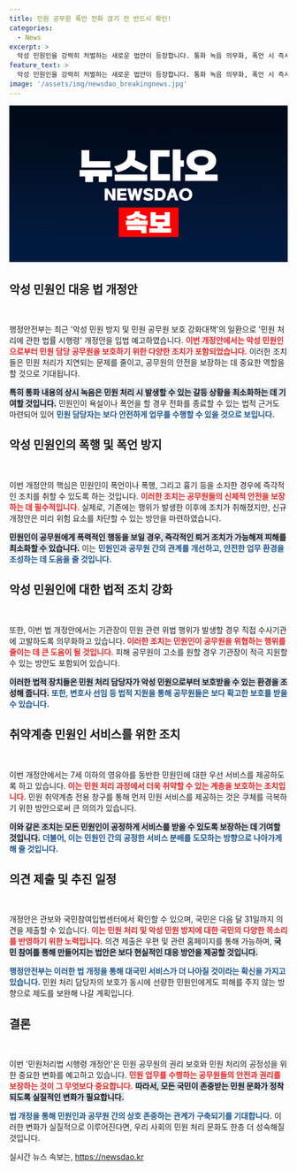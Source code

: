 ```yaml
---
title: 민원 공무원 폭언 전화 끊기 전 반드시 확인!
categories:
  - News
excerpt: >
  악성 민원인을 강력히 처벌하는 새로운 법안이 등장합니다. 통화 녹음 의무화, 폭언 시 즉시 전화를 끊고 퇴거 조치까지! 행안부의 개정안으로 공무원이 안전하게 민원업무를 수행할 수 있는 환경이 마련됩니다.
feature_text: >
  악성 민원인을 강력히 처벌하는 새로운 법안이 등장합니다. 통화 녹음 의무화, 폭언 시 즉시 전화를 끊고 퇴거 조치까지! 행안부의 개정안으로 공무원이 안전하게 민원업무를 수행할 수 있는 환경이 마련됩니다.
image: '/assets/img/newsdao_breakingnews.jpg'
---
```


<p><img src="/assets/img/newsdao_breakingnews.jpg" alt="implanttips 속보" /></p>

<h2 data-ke-size="size26">악성 민원인 대응 법 개정안</h2>

<p data-ke-size="size16">&nbsp;</p>

<p>행정안전부는 최근 '악성 민원 방지 및 민원 공무원 보호 강화대책'의 일환으로 '민원 처리에 관한 법률 시행령' 개정안을 입법 예고하였습니다. <b><span style="color: #ee2323;">이번 개정안에서는 악성 민원인으로부터 민원 담당 공무원을 보호하기 위한 다양한 조치가 포함되었습니다.</span></b> 이러한 조치들은 민원 처리가 지연되는 문제를 줄이고, 공무원의 안전을 보장하는 데 중요한 역할을 할 것으로 기대됩니다.</p>

<p><b><span style="background-color: #21538527;">특히 통화 내용의 상시 녹음은 민원 처리 시 발생할 수 있는 갈등 상황을 최소화하는 데 기여할 것입니다.</span></b> 민원인이 욕설이나 폭언을 할 경우 전화를 종료할 수 있는 법적 근거도 마련되어 있어 <b><span style="color: #1a5490;">민원 담당자는 보다 안전하게 업무를 수행할 수 있을 것으로 보입니다.</span></b></p>

<h2 data-ke-size="size26">악성 민원인의 폭행 및 폭언 방지</h2>

<p data-ke-size="size16">&nbsp;</p>

<p>이번 개정안의 핵심은 민원인이 폭언이나 폭행, 그리고 흉기 등을 소지한 경우에 즉각적인 조치를 취할 수 있도록 하는 것입니다. <b><span style="color: #ee2323;">이러한 조치는 공무원들의 신체적 안전을 보장하는 데 필수적입니다.</span></b> 실제로, 기존에는 행위가 발생한 이후에 조치가 취해졌지만, 신규 개정안은 미리 위험 요소를 차단할 수 있는 방안을 마련하였습니다.</p>

<p><b><span style="background-color: #21538527;">민원인이 공무원에게 폭력적인 행동을 보일 경우, 즉각적인 퇴거 조치가 가능해져 피해를 최소화할 수 있습니다.</span></b> 이는 <b><span style="color: #1a5490;">민원인과 공무원 간의 관계를 개선하고, 안전한 업무 환경을 조성하는 데 도움을 줄 것입니다.</span></b></p>

<h2 data-ke-size="size26">악성 민원인에 대한 법적 조치 강화</h2>

<p data-ke-size="size16">&nbsp;</p>

<p>또한, 이번 법 개정안에서는 기관장이 민원 관련 위법 행위가 발생할 경우 직접 수사기관에 고발하도록 의무화하고 있습니다. <b><span style="color: #ee2323;">이러한 조치는 민원인이 공무원을 위협하는 행위를 줄이는 데 큰 도움이 될 것입니다.</span></b> 피해 공무원이 고소를 원할 경우 기관장이 적극 지원할 수 있는 방안도 포함되어 있습니다.</p>

<p><b><span style="background-color: #21538527;">이러한 법적 장치들은 민원 처리 담당자가 악성 민원으로부터 보호받을 수 있는 환경을 조성해 줍니다.</span></b> <b><span style="color: #1a5490;">또한, 변호사 선임 등 법적 지원을 통해 공무원들은 보다 확고한 보호를 받을 수 있습니다.</span></b></p>

<h2 data-ke-size="size26">취약계층 민원인 서비스를 위한 조치</h2>

<p data-ke-size="size16">&nbsp;</p>

<p>이번 개정안에서는 7세 이하의 영유아를 동반한 민원인에 대한 우선 서비스를 제공하도록 하고 있습니다. <b><span style="color: #ee2323;">이는 민원 처리 과정에서 더욱 취약할 수 있는 계층을 보호하는 조치입니다.</span></b> 민원 취약계층 전용 창구를 통해 먼저 민원 서비스를 제공하는 것은 쿠체를 극복하기 위한 방안으로써 큰 의의가 있습니다.</p>

<p><b><span style="background-color: #21538527;">이와 같은 조치는 모든 민원인이 공정하게 서비스를 받을 수 있도록 보장하는 데 기여할 것입니다.</span></b> <b><span style="color: #1a5490;">더불어, 이는 민원인 간의 공정한 서비스 분배를 도모하는 방향으로 나아가게 해 줄 것입니다.</span></b></p>

<h2 data-ke-size="size26">의견 제출 및 추진 일정</h2>

<p data-ke-size="size16">&nbsp;</p>

<p>개정안은 관보와 국민참여입법센터에서 확인할 수 있으며, 국민은 다음 달 31일까지 의견을 제출할 수 있습니다. <b><span style="color: #ee2323;">이는 민원 처리 및 악성 민원 방지에 대한 국민의 다양한 목소리를 반영하기 위한 노력입니다.</span></b> 의견 제출은 우편 및 관련 홈페이지를 통해 가능하며, <b><span style="background-color: #21538527;">국민 참여를 통해 만들어지는 법안은 보다 현실적인 대응 방안을 제공할 것입니다.</span></b></p>

<p><b><span style="color: #1a5490;">행정안전부는 이러한 법 개정을 통해 대국민 서비스가 더 나아질 것이라는 확신을 가지고 있습니다.</span></b> 민원 처리 담당자의 보호가 동시에 선량한 민원인에게도 피해를 주지 않는 방향으로 제도를 보완해 나갈 계획입니다.</p>

<h2 data-ke-size="size26">결론</h2>

<p data-ke-size="size16">&nbsp;</p>

<p>이번 '민원처리법 시행령 개정안'은 민원 공무원의 권리 보호와 민원 처리의 공정성을 위한 중요한 변화를 예고하고 있습니다. <b><span style="color: #ee2323;">민원 업무를 수행하는 공무원들의 안전과 권리를 보장하는 것이 그 무엇보다 중요합니다.</span></b> <b><span style="background-color: #21538527;">따라서, 모든 국민이 존중받는 민원 문화가 정착되도록 실질적인 변화가 필요합니다.</span></b> </p>

<p><b><span style="color: #1a5490;">법 개정을 통해 민원인과 공무원 간의 상호 존중하는 관계가 구축되기를 기대합니다.</span></b> 이러한 변화가 실질적으로 이루어진다면, 우리 사회의 민원 처리 문화도 한층 더 성숙해질 것입니다.</p>
실시간 뉴스 속보는, <a href="https://newsdao.kr" rel="dofollow">https://newsdao.kr</a>


